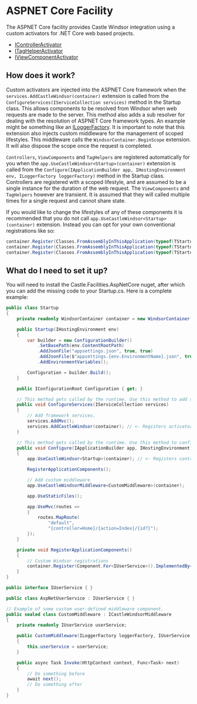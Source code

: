 # ASPNET Core Facility

The ASPNET Core facility provides Castle Windsor integration using a custom activators for .NET Core web based projects.

 - [IControllerActivator](https://docs.microsoft.com/en-us/dotnet/api/microsoft.aspnetcore.mvc.controllers.icontrolleractivator?view=aspnetcore-2.0) 
 - [ITagHelperActivator](https://docs.microsoft.com/en-us/dotnet/api/microsoft.aspnetcore.mvc.razor.itaghelperactivator?view=aspnetcore-2.0) 
 - [IViewComponentActivator](https://docs.microsoft.com/en-us/dotnet/api/microsoft.aspnetcore.mvc.viewcomponents.iviewcomponentactivator.create?view=aspnetcore-2.0) 

## How does it work?

Custom activators are injected into the ASPNET Core framework when the `services.AddCastleWindsor(container)` extension is called
from the `ConfigureServices(IServiceCollection services)` method in the Startup class. This allows components to be resolved from Windsor 
when web requests are made to the server. This method also adds a sub resolver for dealing with the resolution of ASPNET Core framework 
types. An example might be something like an [ILoggerFactory](https://docs.microsoft.com/en-us/dotnet/api/microsoft.extensions.logging.iloggerfactory?view=aspnetcore-2.0).
It is important to note that this extension also injects custom middleware for the management of scoped lifestyles. This middleware calls
the `WindsorContainer.BeginScope` extension. It will also dispose the scope once the request is completed.

`Controllers`, `ViewComponents` and `TagHelpers` are registered automatically for you when the `app.UseCastleWindsor<Startup>(container)` extension
is called from the `Configure(IApplicationBuilder app, IHostingEnvironment env, ILoggerFactory loggerFactory)` method in the Startup class.
Controllers are registered with a scoped lifestyle, and are assumed to be a single instance for the duration of the web request. The `ViewComponents`
and `TagHelpers` however are transient. It is assumed that they will called multiple times for a single request and cannot share state. 

If you would like to change the lifestyles of any of these components it is recommended that you do not call `app.UseCastleWindsor<Startup>(container)`
extension. Instead you can opt for your own conventional registrations like so:

```csharp
container.Register(Classes.FromAssemblyInThisApplication(typeof(TStartup).Assembly).BasedOn<Controller>().LifestyleScoped());
container.Register(Classes.FromAssemblyInThisApplication(typeof(TStartup).Assembly).BasedOn<ViewComponent>().LifestyleTransient());
container.Register(Classes.FromAssemblyInThisApplication(typeof(TStartup).Assembly).BasedOn<TagHelper>().LifestyleTransient());
```

## What do I need to set it up?

You will need to install the Castle.Facilities.AspNetCore nuget, after which you can add the missing code to your Startup.cs. 
Here is a complete example:

```csharp
public class Startup
{
	private readonly WindsorContainer container = new WindsorContainer();

	public Startup(IHostingEnvironment env)
	{
		var builder = new ConfigurationBuilder()
			.SetBasePath(env.ContentRootPath)
			.AddJsonFile("appsettings.json", true, true)
			.AddJsonFile($"appsettings.{env.EnvironmentName}.json", true)
			.AddEnvironmentVariables();

		Configuration = builder.Build();
	}

	public IConfigurationRoot Configuration { get; }

	// This method gets called by the runtime. Use this method to add services to the container.
	public void ConfigureServices(IServiceCollection services)
	{
		// Add framework services.
		services.AddMvc();
		services.AddCastleWindsor(container); // <- Registers activators
	}

	// This method gets called by the runtime. Use this method to configure the HTTP request pipeline.
	public void Configure(IApplicationBuilder app, IHostingEnvironment env, ILoggerFactory loggerFactory)
	{
		app.UseCastleWindsor<Startup>(container); // <- Registers controllers, view components and tag helpers

		RegisterApplicationComponents();

		// Add custom middleware
		app.UseCastleWindsorMiddleware<CustomMiddleware>(container);

		app.UseStaticFiles();

		app.UseMvc(routes =>
		{
			routes.MapRoute(
				"default",
				"{controller=Home}/{action=Index}/{id?}");
		});
	}

	private void RegisterApplicationComponents()
	{
		// Custom Windsor registrations
		container.Register(Component.For<IUserService>().ImplementedBy<AspNetUserService>().LifestyleScoped());
	}
}

public interface IUserService { }

public class AspNetUserService : IUserService { }

// Example of some custom user-defined middleware component.
public sealed class CustomMiddleware : ICastleWindsorMiddleware
{
	private readonly IUserService userService;

	public CustomMiddleware(ILoggerFactory loggerFactory, IUserService userService)
	{
		this.userService = userService;
	}

	public async Task Invoke(HttpContext context, Func<Task> next)
	{
		// Do something before
		await next();
		// Do something after
	}
}
```

